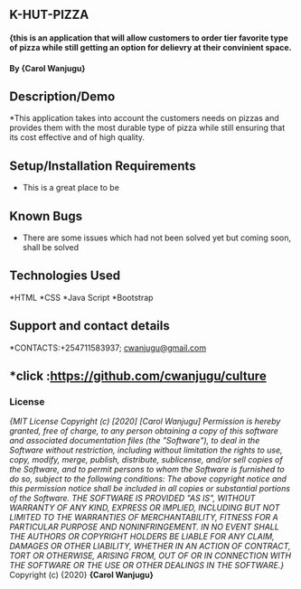 ## K-HUT-PIZZA #
#### {this is an application that will allow customers to order tier favorite type of pizza while still getting an option for delievry at their convinient space.
#### By **{Carol Wanjugu}**
## Description/Demo
*This application takes into account the customers needs on pizzas and provides them with the most durable type of pizza while still ensuring that its cost effective and of high quality.
## Setup/Installation Requirements
* This is a great place to be
## Known Bugs
* There are some issues which had not been solved yet but coming soon, shall be solved
## Technologies Used
*HTML
*CSS
*Java Script
*Bootstrap
## Support and contact details
*CONTACTS:+254711583937; cwanjugu@gmail.com
## *click :https://github.com/cwanjugu/culture

### License
*{MIT License
Copyright (c) [2020] [Carol Wanjugu]
Permission is hereby granted, free of charge, to any person obtaining a copy
of this software and associated documentation files (the "Software"), to deal
in the Software without restriction, including without limitation the rights
to use, copy, modify, merge, publish, distribute, sublicense, and/or sell
copies of the Software, and to permit persons to whom the Software is
furnished to do so, subject to the following conditions:
The above copyright notice and this permission notice shall be included in all
copies or substantial portions of the Software.
THE SOFTWARE IS PROVIDED "AS IS", WITHOUT WARRANTY OF ANY KIND, EXPRESS OR
IMPLIED, INCLUDING BUT NOT LIMITED TO THE WARRANTIES OF MERCHANTABILITY,
FITNESS FOR A PARTICULAR PURPOSE AND NONINFRINGEMENT. IN NO EVENT SHALL THE
AUTHORS OR COPYRIGHT HOLDERS BE LIABLE FOR ANY CLAIM, DAMAGES OR OTHER
LIABILITY, WHETHER IN AN ACTION OF CONTRACT, TORT OR OTHERWISE, ARISING FROM,
OUT OF OR IN CONNECTION WITH THE SOFTWARE OR THE USE OR OTHER DEALINGS IN THE
SOFTWARE.}*
Copyright (c) {2020} **{Carol Wanjugu}**